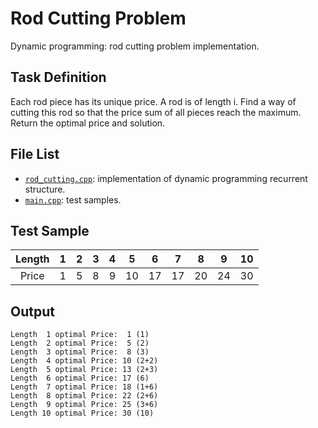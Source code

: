 # Rod Cutting Problem

Dynamic programming: rod cutting problem implementation.

## Task Definition

Each rod piece has its unique price. A rod is of length i.
Find a way of cutting this rod so that the price sum of all
pieces reach the maximum. Return the optimal price and solution.

## File List

- [`rod_cutting.cpp`](rod_cutting.cpp): implementation of dynamic programming recurrent structure.
- [`main.cpp`](main.cpp): test samples.

## Test Sample

|Length|1|2|3|4|5|6|7|8|9|10|
|:-:|:-:|:-:|:-:|:-:|:-:|:-:|:-:|:-:|:-:|:-:|
|Price|1|5|8|9|10|17|17|20|24|30|

## Output 

```
Length  1 optimal Price:  1 (1)
Length  2 optimal Price:  5 (2)
Length  3 optimal Price:  8 (3)
Length  4 optimal Price: 10 (2+2)
Length  5 optimal Price: 13 (2+3)
Length  6 optimal Price: 17 (6)
Length  7 optimal Price: 18 (1+6)
Length  8 optimal Price: 22 (2+6)
Length  9 optimal Price: 25 (3+6)
Length 10 optimal Price: 30 (10)
```